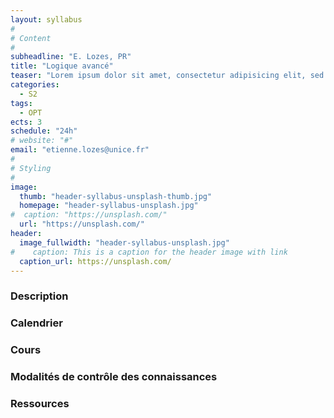 ```yaml
---
layout: syllabus
#
# Content
#
subheadline: "E. Lozes, PR"
title: "Logique avancé"
teaser: "Lorem ipsum dolor sit amet, consectetur adipisicing elit, sed do eiusmod tempor incididunt ut labore et dolore magna aliqua. Ut enim ad minim veniam, quis nostrud exercitation ullamco laboris nisi ut aliquip ex ea commodo consequat."
categories:
  - S2
tags:
  - OPT
ects: 3
schedule: "24h"
# website: "#"
email: "etienne.lozes@unice.fr"
#
# Styling
#
image:
  thumb: "header-syllabus-unsplash-thumb.jpg"
  homepage: "header-syllabus-unsplash.jpg"
#  caption: "https://unsplash.com/"
  url: "https://unsplash.com/"
header:
  image_fullwidth: "header-syllabus-unsplash.jpg"
#    caption: This is a caption for the header image with link
  caption_url: https://unsplash.com/  
---
```


### Description ###
   
### Calendrier ###

### Cours ###

### Modalités de contrôle des connaissances ###

### Ressources ###

